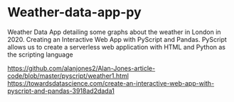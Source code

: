 # Weather-data-app-py

Weather Data App detailing some graphs about the weather in London in 2020.
Creating an Interactive Web App with PyScript and Pandas.
PyScript allows us to create a serverless web application with HTML and Python as the scripting language      

https://github.com/alanjones2/Alan-Jones-article-code/blob/master/pyscript/weather1.html
https://towardsdatascience.com/create-an-interactive-web-app-with-pyscript-and-pandas-3918ad2dada1    
